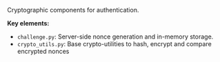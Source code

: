 Cryptographic components for authentication.

**Key elements:**
- `challenge.py`: Server-side nonce generation and in-memory storage.
- `crypto_utils.py`: Base crypto-utilities to hash, encrypt and compare encrypted nonces


